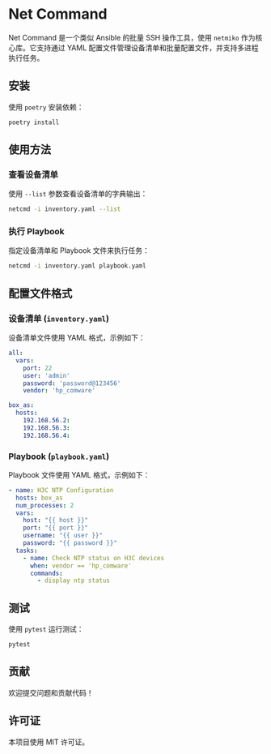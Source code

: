 
# Net Command

Net Command 是一个类似 Ansible 的批量 SSH 操作工具，使用 `netmiko` 作为核心库。它支持通过 YAML 配置文件管理设备清单和批量配置文件，并支持多进程执行任务。

## 安装

使用 `poetry` 安装依赖：

```bash
poetry install
```

## 使用方法

### 查看设备清单

使用 `--list` 参数查看设备清单的字典输出：

```bash
netcmd -i inventory.yaml --list
```

### 执行 Playbook

指定设备清单和 Playbook 文件来执行任务：

```bash
netcmd -i inventory.yaml playbook.yaml
```

## 配置文件格式

### 设备清单 (`inventory.yaml`)

设备清单文件使用 YAML 格式，示例如下：

```yaml
all:
  vars:
    port: 22
    user: 'admin'
    password: 'password@123456'
    vendor: 'hp_comware'

box_as:
  hosts:
    192.168.56.2:
    192.168.56.3:
    192.168.56.4:
```

### Playbook (`playbook.yaml`)

Playbook 文件使用 YAML 格式，示例如下：

```yaml
- name: H3C NTP Configuration
  hosts: box_as
  num_processes: 2
  vars:
    host: "{{ host }}"
    port: "{{ port }}"
    username: "{{ user }}"
    password: "{{ password }}"
  tasks:
    - name: Check NTP status on H3C devices
      when: vendor == 'hp_comware'
      commands: 
        - display ntp status
```

## 测试

使用 `pytest` 运行测试：

```bash
pytest
```

## 贡献

欢迎提交问题和贡献代码！

## 许可证

本项目使用 MIT 许可证。
